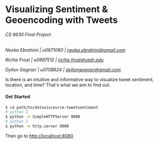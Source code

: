 # Visualizing Sentiment & Geoencoding with Tweets
###### CS 6630 Final Project
*Neeka Ebrahimi | u0671080 | neeka.ebrahimi@gmail.com*

*Richie Frost | u0997512 | richie.frost@utah.edu*

*Dyllon Gagnier | u0708624 | dyllongagnier@gmail.com*

Is there is an intuitive and informative way to visualize tweet sentiment, location, and time? That's what we aim to find out.

#### Get Started
```sh
$ cd path/to/dataviscourse-tweetsentiment
# python 2
$ python -m SimpleHTTPServer 8080
# python 3
$ python -m http.server 8080
```
Then go to [http://localhost:8080](http://localhost:8080).
